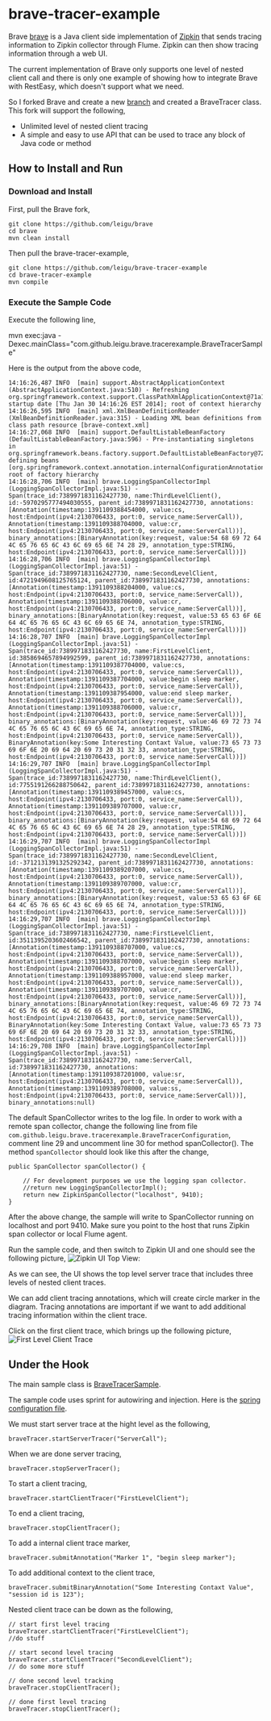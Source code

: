 # brave-tracer-example #
Brave [brave](https://github.com/kristofa/brave) is a Java client side implementation of [Zipkin](https://github.com/twitter/zipkin/)
that sends tracing information to Zipkin collector through Flume. Zipkin can then show tracing information through a web UI.

The current implementation of Brave only supports one level of nested client call and there is only one example of showing how to integrate
Brave with RestEasy, which doesn't support what we need. 

So I forked Brave and create a new [branch](https://github.com/leigu/brave) and created a BraveTracer class. This fork will support the following,
* Unlimited level of nested client tracing
* A simple and easy to use API that can be used to trace any block of Java code or method

## How to Install and Run ##

### Download and Install
First, pull the Brave fork,

	git clone https://github.com/leigu/brave	
	cd brave
	mvn clean install

Then pull the brave-tracer-example,

	git clone https://github.com/leigu/brave-tracer-example
	cd brave-tracer-example
	mvn compile


### Execute the Sample Code
Execute the following line,

mvn exec:java -Dexec.mainClass="com.github.leigu.brave.tracerexample.BraveTracerSample"


Here is the output from the above code,

	14:16:26,487 INFO  [main] support.AbstractApplicationContext (AbstractApplicationContext.java:510) - Refreshing org.springframework.context.support.ClassPathXmlApplicationContext@71a1a5f3: startup date [Thu Jan 30 14:16:26 EST 2014]; root of context hierarchy
	14:16:26,595 INFO  [main] xml.XmlBeanDefinitionReader (XmlBeanDefinitionReader.java:315) - Loading XML bean definitions from class path resource [brave-context.xml]
	14:16:27,068 INFO  [main] support.DefaultListableBeanFactory (DefaultListableBeanFactory.java:596) - Pre-instantiating singletons in org.springframework.beans.factory.support.DefaultListableBeanFactory@72aff016: defining beans [org.springframework.context.annotation.internalConfigurationAnnotationProcessor,org.springframework.context.annotation.internalAutowiredAnnotationProcessor,org.springframework.context.annotation.internalRequiredAnnotationProcessor,org.springframework.context.annotation.internalCommonAnnotationProcessor,org.springframework.beans.factory.annotation.AutowiredAnnotationBeanPostProcessor#0,com.github.leigu.brave.tracerexample.BraveTracerSample#0,com.github.leigu.brave.tracerexample.BraveTracerConfiguration#0,org.springframework.context.annotation.ConfigurationClassPostProcessor.importAwareProcessor,spanCollector,traceFilters,clientTracer,serverTracer,endPointSubmitter,braveTracer]; root of factory hierarchy
	14:16:28,706 INFO  [main] brave.LoggingSpanCollectorImpl (LoggingSpanCollectorImpl.java:51) - Span(trace_id:7389971831162427730, name:ThirdLevelClient(), id:-5970295777494030555, parent_id:7389971831162427730, annotations:[Annotation(timestamp:1391109388454000, value:cs, host:Endpoint(ipv4:2130706433, port:0, service_name:ServerCall)), Annotation(timestamp:1391109388704000, value:cr, host:Endpoint(ipv4:2130706433, port:0, service_name:ServerCall))], binary_annotations:[BinaryAnnotation(key:request, value:54 68 69 72 64 4C 65 76 65 6C 43 6C 69 65 6E 74 28 29, annotation_type:STRING, host:Endpoint(ipv4:2130706433, port:0, service_name:ServerCall))])
	14:16:28,706 INFO  [main] brave.LoggingSpanCollectorImpl (LoggingSpanCollectorImpl.java:51) - Span(trace_id:7389971831162427730, name:SecondLevelClient, id:4721949608125765124, parent_id:7389971831162427730, annotations:[Annotation(timestamp:1391109388204000, value:cs, host:Endpoint(ipv4:2130706433, port:0, service_name:ServerCall)), Annotation(timestamp:1391109388706000, value:cr, host:Endpoint(ipv4:2130706433, port:0, service_name:ServerCall))], binary_annotations:[BinaryAnnotation(key:request, value:53 65 63 6F 6E 64 4C 65 76 65 6C 43 6C 69 65 6E 74, annotation_type:STRING, host:Endpoint(ipv4:2130706433, port:0, service_name:ServerCall))])
	14:16:28,707 INFO  [main] brave.LoggingSpanCollectorImpl (LoggingSpanCollectorImpl.java:51) - Span(trace_id:7389971831162427730, name:FirstLevelClient, id:3858694657894992599, parent_id:7389971831162427730, annotations:[Annotation(timestamp:1391109387704000, value:cs, host:Endpoint(ipv4:2130706433, port:0, service_name:ServerCall)), Annotation(timestamp:1391109387704000, value:begin sleep marker, host:Endpoint(ipv4:2130706433, port:0, service_name:ServerCall)), Annotation(timestamp:1391109387954000, value:end sleep marker, host:Endpoint(ipv4:2130706433, port:0, service_name:ServerCall)), Annotation(timestamp:1391109388706000, value:cr, host:Endpoint(ipv4:2130706433, port:0, service_name:ServerCall))], binary_annotations:[BinaryAnnotation(key:request, value:46 69 72 73 74 4C 65 76 65 6C 43 6C 69 65 6E 74, annotation_type:STRING, host:Endpoint(ipv4:2130706433, port:0, service_name:ServerCall)), BinaryAnnotation(key:Some Interesting Contaxt Value, value:73 65 73 73 69 6F 6E 20 69 64 20 69 73 20 31 32 33, annotation_type:STRING, host:Endpoint(ipv4:2130706433, port:0, service_name:ServerCall))])
	14:16:29,707 INFO  [main] brave.LoggingSpanCollectorImpl (LoggingSpanCollectorImpl.java:51) - Span(trace_id:7389971831162427730, name:ThirdLevelClient(), id:7755191266288750642, parent_id:7389971831162427730, annotations:[Annotation(timestamp:1391109389457000, value:cs, host:Endpoint(ipv4:2130706433, port:0, service_name:ServerCall)), Annotation(timestamp:1391109389707000, value:cr, host:Endpoint(ipv4:2130706433, port:0, service_name:ServerCall))], binary_annotations:[BinaryAnnotation(key:request, value:54 68 69 72 64 4C 65 76 65 6C 43 6C 69 65 6E 74 28 29, annotation_type:STRING, host:Endpoint(ipv4:2130706433, port:0, service_name:ServerCall))])
	14:16:29,707 INFO  [main] brave.LoggingSpanCollectorImpl (LoggingSpanCollectorImpl.java:51) - Span(trace_id:7389971831162427730, name:SecondLevelClient, id:-3712131391325292342, parent_id:7389971831162427730, annotations:[Annotation(timestamp:1391109389207000, value:cs, host:Endpoint(ipv4:2130706433, port:0, service_name:ServerCall)), Annotation(timestamp:1391109389707000, value:cr, host:Endpoint(ipv4:2130706433, port:0, service_name:ServerCall))], binary_annotations:[BinaryAnnotation(key:request, value:53 65 63 6F 6E 64 4C 65 76 65 6C 43 6C 69 65 6E 74, annotation_type:STRING, host:Endpoint(ipv4:2130706433, port:0, service_name:ServerCall))])
	14:16:29,707 INFO  [main] brave.LoggingSpanCollectorImpl (LoggingSpanCollectorImpl.java:51) - Span(trace_id:7389971831162427730, name:FirstLevelClient, id:3511395203602466542, parent_id:7389971831162427730, annotations:[Annotation(timestamp:1391109388707000, value:cs, host:Endpoint(ipv4:2130706433, port:0, service_name:ServerCall)), Annotation(timestamp:1391109388707000, value:begin sleep marker, host:Endpoint(ipv4:2130706433, port:0, service_name:ServerCall)), Annotation(timestamp:1391109388957000, value:end sleep marker, host:Endpoint(ipv4:2130706433, port:0, service_name:ServerCall)), Annotation(timestamp:1391109389707000, value:cr, host:Endpoint(ipv4:2130706433, port:0, service_name:ServerCall))], binary_annotations:[BinaryAnnotation(key:request, value:46 69 72 73 74 4C 65 76 65 6C 43 6C 69 65 6E 74, annotation_type:STRING, host:Endpoint(ipv4:2130706433, port:0, service_name:ServerCall)), BinaryAnnotation(key:Some Interesting Contaxt Value, value:73 65 73 73 69 6F 6E 20 69 64 20 69 73 20 31 32 33, annotation_type:STRING, host:Endpoint(ipv4:2130706433, port:0, service_name:ServerCall))])
	14:16:29,708 INFO  [main] brave.LoggingSpanCollectorImpl (LoggingSpanCollectorImpl.java:51) - Span(trace_id:7389971831162427730, name:ServerCall, id:7389971831162427730, annotations:[Annotation(timestamp:1391109387201000, value:sr, host:Endpoint(ipv4:2130706433, port:0, service_name:ServerCall)), Annotation(timestamp:1391109389708000, value:ss, host:Endpoint(ipv4:2130706433, port:0, service_name:ServerCall))], binary_annotations:null)


The default SpanCollector writes to the log file. In order to work with a remote span collector, change the following line from file
`com.github.leigu.brave.tracerexample.BraveTracerConfiguration`, comment line 29 and uncomment line 30 for method spanCollector(). The method
`spanCollector` should look like this after the change,

    public SpanCollector spanCollector() {

        // For development purposes we use the logging span collector.
        //return new LoggingSpanCollectorImpl();
    	return new ZipkinSpanCollector("localhost", 9410);
    }
     
After the above change, the sample will write to SpanCollector running on localhost and port 9410. Make sure you point to the host that runs Zipkin span collector
or local Flume agent.

Run the sample code, and then switch to Zipkin UI and one should see the following picture,
![Zipkin UI Top View:](./brave-tracer.png?raw=true)

As we can see, the UI shows the top level server trace that includes three levels of nested client traces.

We can add client tracing annotations, which will create circle marker in the diagram. Tracing annotations are important if we want to add additional tracing information within the client trace.

Click on the first client trace, which brings up the following picture,
![First Level Client Trace](./brave-tracer-firstlevel.png?raw=true)


## Under the Hook
The main sample class is [BraveTracerSample](https://github.com/leigu/brave-tracer-example/blob/master/src/main/java/com/github/leigu/brave/tracerexample/BraveTracerSample.java). 

The sample code uses sprint for autowiring and injection. Here is the [spring configuration file](https://github.com/leigu/brave-tracer-example/blob/master/src/main/resources/brave-context.xml).


We must start server trace at the hight level as the following,

	braveTracer.startServerTracer("ServerCall");
	
When we are done server tracing, 

	braveTracer.stopServerTracer();
	
	
To start a client tracing,

	braveTracer.startClientTracer("FirstLevelClient");
	
To end a client tracing,

	braveTracer.stopClientTracer();
	
To add a internal client trace marker,

	braveTracer.submitAnnotation("Marker 1", "begin sleep marker");
	
To add additional context to the client trace,	

	braveTracer.submitBinaryAnnotation("Some Interesting Contaxt Value", "session id is 123");
	
Nested client trace can be down as the following,

	// start first level tracing
	braveTracer.startClientTracer("FirstLevelClient");
	//do stuff
	
	// start second level tracing
	braveTracer.startClientTracer("SecondLevelClient");
	// do some more stuff
	
	// done second level tracking
	braveTracer.stopClientTracer();
	
	// done first level tracing
	braveTracer.stopClientTracer();

